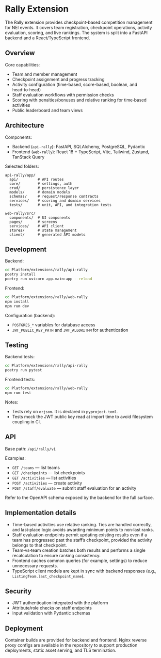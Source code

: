 # Rally Extension

The Rally extension provides checkpoint-based competition management for NEI events. It covers team registration, checkpoint operations, activity evaluation, scoring, and live rankings. The system is split into a FastAPI backend and a React/TypeScript frontend.

## Overview

Core capabilities:
- Team and member management
- Checkpoint assignment and progress tracking
- Activity configuration (time-based, score-based, boolean, and head‑to‑head)
- Staff evaluation workflows with permission checks
- Scoring with penalties/bonuses and relative ranking for time‑based activities
- Public leaderboard and team views

## Architecture

Components:
- Backend (`api-rally`): FastAPI, SQLAlchemy, PostgreSQL, Pydantic
- Frontend (`web-rally`): React 18 + TypeScript, Vite, Tailwind, Zustand, TanStack Query

Selected folders:
```
api-rally/app/
  api/         # API routes
  core/        # settings, auth
  crud/        # persistence layer
  models/      # domain models
  schemas/     # request/response contracts
  services/    # scoring and domain services
  tests/       # unit, API, and integration tests

web-rally/src/
  components/  # UI components
  pages/       # screens
  services/    # API client
  stores/      # state management
  client/      # generated API models
```

## Development

Backend:
```bash
cd Platform/extensions/rally/api-rally
poetry install
poetry run uvicorn app.main:app --reload
```

Frontend:
```bash
cd Platform/extensions/rally/web-rally
npm install
npm run dev
```

Configuration (backend):
- `POSTGRES_*` variables for database access
- `JWT_PUBLIC_KEY_PATH` and `JWT_ALGORITHM` for authentication

## Testing

Backend tests:
```bash
cd Platform/extensions/rally/api-rally
poetry run pytest
```

Frontend tests:
```bash
cd Platform/extensions/rally/web-rally
npm run test
```

Notes:
- Tests rely on `orjson`. It is declared in `pyproject.toml`.
- Tests mock the JWT public key read at import time to avoid filesystem coupling in CI.

## API

Base path: `/api/rally/v1`

Examples:
- `GET /teams` — list teams
- `GET /checkpoints` — list checkpoints
- `GET /activities` — list activities
- `POST /activities` — create activity
- `POST /staff/evaluate` — submit staff evaluation for an activity

Refer to the OpenAPI schema exposed by the backend for the full surface.

## Implementation details

- Time-based activities use relative ranking. Ties are handled correctly, and last‑place logic avoids awarding minimum points to non‑last ranks.
- Staff evaluation endpoints permit updating existing results even if a team has progressed past the staff’s checkpoint, provided the activity belongs to that checkpoint.
- Team‑vs‑team creation batches both results and performs a single recalculation to ensure ranking consistency.
- Frontend caches common queries (for example, settings) to reduce unnecessary requests.
- TypeScript client models are kept in sync with backend responses (e.g., `ListingTeam.last_checkpoint_name`).

## Security

- JWT authentication integrated with the platform
- Attribute/role checks on staff endpoints
- Input validation with Pydantic schemas

## Deployment

Container builds are provided for backend and frontend. Nginx reverse proxy configs are available in the repository to support production deployments, static asset serving, and TLS termination.

